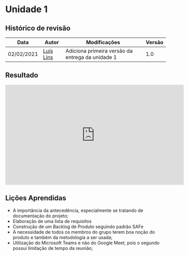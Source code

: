 # Unidade 1

## Histórico de revisão
| Data       | Autor                                        | Modificações                      | Versão |
| ---------- | -------------------------------------------- | --------------------------------- | ------ |
| 02/02/2021 | [Luís Lins](https://github.com/luisgaboardi) | Adiciona primeira versão da entrega da unidade 1 | 1.0    |

## Resultado

<iframe width="560" height="315" src="https://www.youtube.com/embed/h3yk-t_wRnw" title="YouTube video player" frameborder="0" allow="accelerometer; autoplay; clipboard-write; encrypted-media; gyroscope; picture-in-picture" allowfullscreen></iframe>

## Lições Aprendidas

* A importância da antecedência, especialmente se tratando de documentação do projeto;
* Elaboração de uma lista de requisitos
* Construção de um Backlog de Produto seguindo padrão SAFe
* A necessidade de todos os membros do grupo terem boa noção do produto e também da metodologia a ser usada;
* Utilização do Microsoft Teams e não do Google Meet, pois o segundo possui limitação de tempo da reunião;